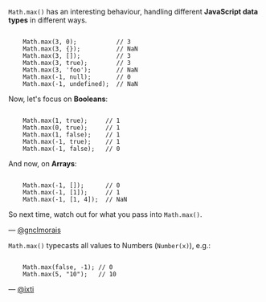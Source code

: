 `Math.max()` has an interesting behaviour, handling different **JavaScript data
types** in different ways.

<code>
    Math.max(3, 0);           // 3
    Math.max(3, {});          // NaN
    Math.max(3, []);          // 3
    Math.max(3, true);        // 3
    Math.max(3, 'foo');       // NaN
    Math.max(-1, null);       // 0
    Math.max(-1, undefined);  // NaN
</code>

Now, let's focus on **Booleans**:

<code>
    Math.max(1, true);     // 1
    Math.max(0, true);     // 1
    Math.max(1, false);    // 1
    Math.max(-1, true);    // 1
    Math.max(-1, false);   // 0
</code>

And now, on **Arrays**:

<code>
    Math.max(-1, []);      // 0
    Math.max(-1, [1]);     // 1
    Math.max(-1, [1, 4]);  // NaN
</code>

So next time, watch out for what you pass into `Math.max()`.

— [@gnclmorais](http://gnclmorais.com/gnclmorais)


`Math.max()` typecasts all values to Numbers (`Number(x)`), e.g.:

<code>
    Math.max(false, -1); // 0
    Math.max(5, "10");   // 10
</code>

— [@ixti](http://ixti.net)
